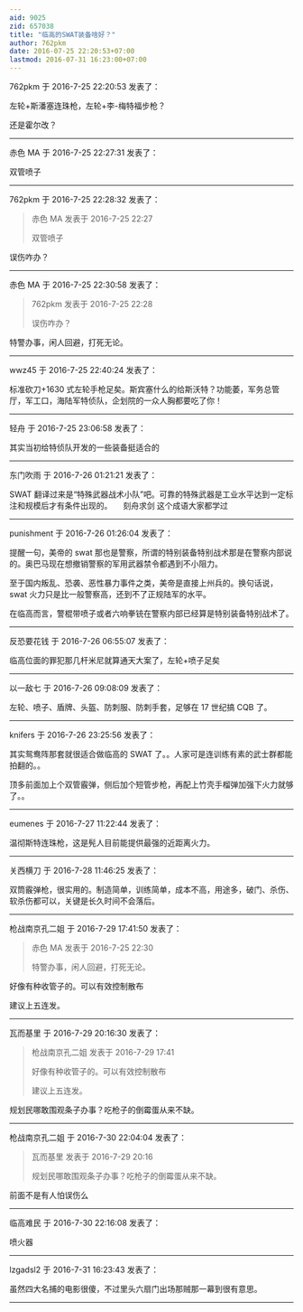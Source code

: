 ```yaml
---
aid: 9025
zid: 657038
title: "临高的SWAT装备啥好？"
author: 762pkm
date: 2016-07-25 22:20:53+07:00
lastmod: 2016-07-31 16:23:00+07:00
---
```


762pkm 于 2016-7-25 22:20:53 发表了：

左轮+斯潘塞连珠枪，左轮+李-梅特福步枪？

还是霍尔改？

---

赤色 MA 于 2016-7-25 22:27:31 发表了：

双管喷子

---

762pkm 于 2016-7-25 22:28:32 发表了：

> 赤色 MA 发表于 2016-7-25 22:27
>
> 双管喷子

误伤咋办？

---

赤色 MA 于 2016-7-25 22:30:58 发表了：

> 762pkm 发表于 2016-7-25 22:28
>
> 误伤咋办？

特警办事，闲人回避，打死无论。

---

wwz45 于 2016-7-25 22:40:24 发表了：

标准砍刀+1630 式左轮手枪足矣。斯宾塞什么的给斯沃特？功能萎，军务总管厅，军工口，海陆军特侦队，企划院的一众人胸都要吃了你！

---

轻舟 于 2016-7-25 23:06:58 发表了：

其实当初给特侦队开发的一些装备挺适合的

---

东门吹雨 于 2016-7-26 01:21:21 发表了：

SWAT 翻译过来是“特殊武器战术小队”吧。可靠的特殊武器是工业水平达到一定标注和规模后才有条件出现的。&nbsp; &nbsp;&nbsp;&nbsp;刻舟求剑 这个成语大家都学过

---

punishment 于 2016-7-26 01:26:04 发表了：

提醒一句，美帝的 swat 那也是警察，所谓的特别装备特别战术那是在警察内部说的。奥巴马现在想撤销警察的军用武器禁令都遇到不小阻力。

至于国内叛乱、恐袭、恶性暴力事件之类，美帝是直接上州兵的。换句话说，swat 火力只是比一般警察高，还到不了正规陆军的水平。

在临高而言，警棍带喷子或者六响拳铳在警察内部已经算是特别装备特别战术了。

---

反恐要花钱 于 2016-7-26 06:55:07 发表了：

临高位面的罪犯那几杆米尼就算通天大案了，左轮+喷子足矣

---

以一敌七 于 2016-7-26 09:08:09 发表了：

左轮、喷子、盾牌、头盔、防刺服、防刺手套，足够在 17 世纪搞 CQB 了。

---

knifers 于 2016-7-26 23:25:56 发表了：

其实鸳鸯阵那套就很适合做临高的 SWAT 了。。人家可是连训练有素的武士群都能拍翻的。。

顶多前面加上个双管霰弹，侧后加个短管步枪，再配上竹壳手榴弹加强下火力就够了。。

---

eumenes 于 2016-7-27 11:22:44 发表了：

温彻斯特连珠枪，这是髡人目前能提供最强的近距离火力。

---

关西横刀 于 2016-7-28 11:46:25 发表了：

双筒霰弹枪，很实用的。制造简单，训练简单，成本不高，用途多，破门、杀伤、软杀伤都可以，关键是长久时间不会落后。

---

枪战南京孔二姐 于 2016-7-29 17:41:50 发表了：

> 赤色 MA 发表于 2016-7-25 22:30
>
> 特警办事，闲人回避，打死无论。

好像有种收管子的。可以有效控制散布

建议上五连发。

---

瓦而基里 于 2016-7-29 20:16:30 发表了：

> 枪战南京孔二姐 发表于 2016-7-29 17:41
>
> 好像有种收管子的。可以有效控制散布
>
> 建议上五连发。

规划民哪敢围观条子办事？吃枪子的倒霉蛋从来不缺。

---

枪战南京孔二姐 于 2016-7-30 22:04:04 发表了：

> 瓦而基里 发表于 2016-7-29 20:16
>
> 规划民哪敢围观条子办事？吃枪子的倒霉蛋从来不缺。

前面不是有人怕误伤么

---

临高难民 于 2016-7-30 22:16:08 发表了：

喷火器

---

lzgadsl2 于 2016-7-31 16:23:43 发表了：

虽然四大名捕的电影很傻，不过里头六扇门出场那贼那一幕到很有意思。

---
